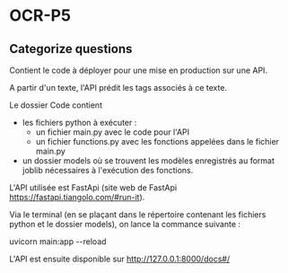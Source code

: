 # OCR-P5
## Categorize questions
Contient le code à déployer pour une mise en production sur une API.

A partir d'un texte, l'API prédit les tags associés à ce texte.

Le dossier Code contient 
- les fichiers python à exécuter :
  - un fichier main.py avec le code pour l'API
  - un fichier functions.py avec les fonctions appelées dans le fichier main.py
- un dossier models où se trouvent les modèles enregistrés au format joblib nécessaires à l'exécution des fonctions.

L'API utilisée est FastApi (site web de FastApi https://fastapi.tiangolo.com/#run-it).

Via le terminal (en se plaçant dans le répertoire contenant les fichiers python et le dossier models), on lance la commance suivante :

uvicorn main:app --reload

L'API est ensuite disponible sur http://127.0.0.1:8000/docs#/

